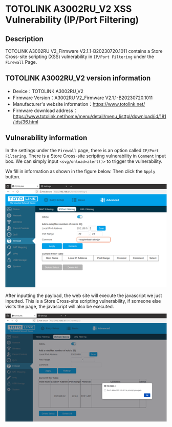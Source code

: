# TOTOLINK A3002RU_V2 XSS Vulnerability (IP/Port Filtering)
## Description

TOTOLINK A3002RU V2_Firmware V2.1.1-B20230720.1011 contains a Store Cross-site scripting (XSS) vulnerability in `IP/Port Filtering` under the `Firewall` Page.

## TOTOLINK A3002RU_V2 version information

- Device：TOTOLINK A3002RU_V2
- Firmware Version：A3002RU V2_Firmware V2.1.1-B20230720.1011
- Manufacturer's website information：https://www.totolink.net/ 
- Firmware download address：https://www.totolink.net/home/menu/detail/menu_listtpl/download/id/181/ids/36.html

## Vulnerability information

In the settings under the `Firewall` page, there is an option called `IP/Port Filtering`. There is a Store Cross-site scripting vulnerability in `Comment` input box. We can simply input `<svg/onload=alert()>` to trigger the vulnerability.

We fill in information as shown in the figure below. Then click the `Apply` button.

![1.png](imgs/1.png)

After inputting the payload, the web site will execute the javascript we just inputted. This is a Store Cross-site scripting vulnerability, if someone else visits the page, the javascript will also be executed.

![2.png](imgs/2.png)

